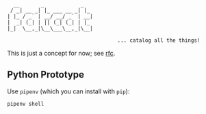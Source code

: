 
      __       _            _   
     / _| __ _| |_ ___ __ _| |_ 
    | |_ / _` | __/ __/ _` | __|
    |  _| (_| | || (_| (_| | |_ 
    |_|  \__,_|\__\___\__,_|\__|

                                        ... catalog all the things!


This is just a concept for now; see [rfc](./rfc).


## Python Prototype

Use `pipenv` (which you can install with `pip`):

    pipenv shell
